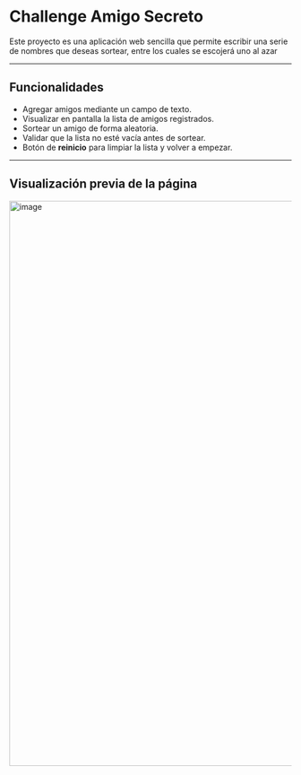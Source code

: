 #  Challenge Amigo Secreto

Este proyecto es una aplicación web sencilla que permite escribir una serie de nombres que deseas sortear, entre los cuales se escojerá uno al azar

---

##  Funcionalidades

- Agregar amigos mediante un campo de texto.
- Visualizar en pantalla la lista de amigos registrados.
- Sortear un amigo de forma aleatoria.
- Validar que la lista no esté vacía antes de sortear.
- Botón de **reinicio** para limpiar la lista y volver a empezar.
---

## Visualización previa de la página
<img width="1920" height="1008" alt="image" src="https://github.com/user-attachments/assets/fe99ef36-f3c7-4789-83ab-f2ada24cccae" />
 


